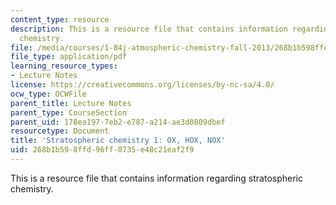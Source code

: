 ```yaml
---
content_type: resource
description: This is a resource file that contains information regarding stratospheric
  chemistry.
file: /media/courses/1-84j-atmospheric-chemistry-fall-2013/268b1b598ffd96ff8735e48c21eaf2f9_MIT1_84JF13_Lec7_strat1.pdf
file_type: application/pdf
learning_resource_types:
- Lecture Notes
license: https://creativecommons.org/licenses/by-nc-sa/4.0/
ocw_type: OCWFile
parent_title: Lecture Notes
parent_type: CourseSection
parent_uid: 178ea197-7eb2-e787-a214-ae3d0809dbef
resourcetype: Document
title: 'Stratospheric chemistry 1: OX, HOX, NOX'
uid: 268b1b59-8ffd-96ff-8735-e48c21eaf2f9
---
```

This is a resource file that contains information regarding stratospheric chemistry.